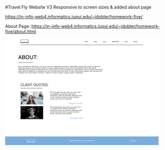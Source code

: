 #Travel Fly Website V3
Responsive to screen sizes & added about page

https://in-info-web4.informatics.iupui.edu/~jdobler/homework-five/

About Page:
https://in-info-web4.informatics.iupui.edu/~jdobler/homework-five/about.html

![Travel Fly Website preview](/images/screenshot.png "Travel Fly")
